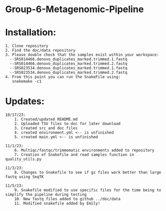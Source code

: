 # Group-6-Metagenomic-Pipeline

# Installation:
    1. Clone repository 
    2. Find the doc/data repository
    3. Please double check that the samples exist within your workspace:
      --SRS014466.denovo_duplicates_marked.trimmed.1.fastq
      --SRS014466.denovo_duplicates_marked.trimmed.2.fastq
      --SRS023534.denovo_duplicates_marked.trimmed.1.fastq
      --SRS023534.denovo_duplicates_marked.trimmed.2.fastq
    4. From this point you can run the SnakeFile using:
       snakemake -c1

# Updates:
    10/17/23: 
        1. Created/updated README.md
        2. Uploaded TSV files to doc for later download
        3. Created src and doc files
        4. created environment.yml <-- is unfinished
        5. created main.yml <-- is unfinished 
        
    11/1/23:
        6. Multiqc/fastqc/trimmomatic environments added to repository
        7. Creation of Snakefile and read samples function in quality_utils.py
        
    11/3/23:
        8. Changes to Snakefile to see if gz files work better than large fastq using SeqTK
        
    11/5/23:
        9. Snakefile modified to use specific files for the time being to simplify the pipeline during testing
        10. New fastq files added to github ../doc/data
        11. Modified snakefile added by Emily!

